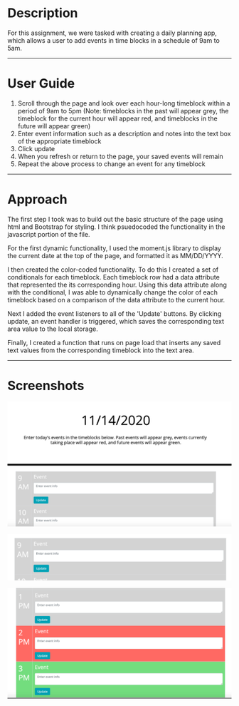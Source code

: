 # Description

For this assignment, we were tasked with creating a daily planning app, which allows a user to add events in time blocks in a schedule of 9am to 5am.

---

# User Guide

1. Scroll through the page and look over each hour-long timeblock within a period of 9am to 5pm (Note: timeblocks in the past will appear grey, the timeblock for the current hour will appear red, and timeblocks in the future will appear green)
2. Enter event information such as a description and notes into the text box of the appropriate timeblock
3. Click update
4. When you refresh or return to the page, your saved events will remain
5. Repeat the above process to change an event for any timeblock

---

# Approach

The first step I took was to build out the basic structure of the page using html and Bootstrap for styling. I think psuedocoded the functionality in the javascript portion of the file. 

For the first dynamic functionality, I used the moment.js library to display the current date at the top of the page, and formatted it as MM/DD/YYYY.

I then created the color-coded functionality. To do this I created a set of conditionals for each timeblock. Each timeblock row had a data attribute that represented the its corresponding hour. Using this data attribute along with the conditional, I was able to dynamically change the color of each timeblock based on a comparison of the data attribute to the current hour.

Next I added the event listeners to all of the 'Update' buttons. By clicking update, an event handler is triggered, which saves the corresponding text area value to the local storage.

Finally, I created a function that runs on page load that inserts any saved text values from the corresponding timeblock into the text area. 

---

# Screenshots

![broadview](Assets/broad-view.png)

![timeblock](Assets/timeblock.png)

![color-coded](Assets/color-coded.png)

